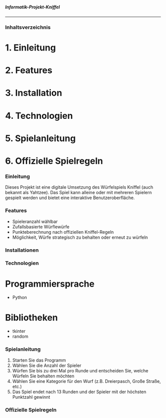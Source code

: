 ##### Informatik-Projekt-Kniffel
***



### Inhaltsverzeichnis
# 1. Einleitung
# 2. Features
# 3. Installation
# 4. Technologien
# 5. Spielanleitung
# 6. Offizielle Spielregeln


### Einleitung
Dieses Projekt ist eine digitale Umsetzung des Würfelspiels Kniffel (auch bekannt als Yahtzee). 
Das Spiel kann alleine oder mit mehreren Spielern gespielt werden und bietet eine interaktive Benutzeroberfläche.


### Features
- Spieleranzahl wählbar
- Zufallsbasierte Würflewürfe
- Punkteberechnung nach offiziellen Kniffel-Regeln
- Möglichkeit, Würfe strategisch zu behalten oder erneut zu würfeln


### Installationen


### Technologien

# Programmiersprache
- Python

# Bibliotheken
- tkinter
- random


### Spielanleitung
1. Starten Sie das Programm
2. Wählen Sie die Anzahl der Spieler
3. Würfen Sie bis zu drei Mal pro Runde und entscheiden Sie, welche Würfeln Sie behalten möchten
4. Wählen Sie eine Kategorie für den Wurf (z.B. Dreierpasch, Große Straße, etc.)
5. Das Spiel endet nach 13 Runden und der Spieler mit der höchsten Punktzahl gewinnt


### Offizielle Spielregeln
